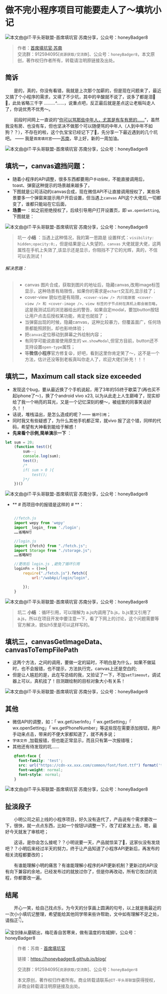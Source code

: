 # 做不完小程序项目可能要走人了～填坑小记

![本文由@IT·平头哥联盟-首席填坑官∙苏南分享，公众号：honeyBadger8](../_banner/banner16.png)

> 作者：[首席填坑官∙苏南](https://github.com/meibin08/ "首席填坑官∙苏南")<br/>
> 交流群：912594095[`资源获取/交流群`]、公众号：`honeyBadger8`，本文原创，著作权归作者所有，转载请注明原链接及出处。

## 简诉

　　是的，真的，你没有看错，我就是上次那个加薪的，但是现在问题来了，最近又搞了个小程序的需求，又填了不少坑，其中的辛酸就不说了，说多了都是泪🤪😭，此处省略三千字 ………^……，说重点吧，反正最后就是差点这让老板叫走人了，你说优秀不优秀～。



　　前段时间网上一直说的“<u>[你可以骂那些中年人，尤其是有车有房的……](https://blog.csdn.net/weixin_43254766/article/details/82811714)</u>”，虽然我没有房、也没有车，但也坚决不做那个可以随便骂的中年人（人到中年不如狗？？），不存在的啦，这个仇宝宝已经记下了🤫，先分享一下最近遇到的几个坑吧。 —— 我是`首席填坑官`——[苏南](https://honeybadger8.github.io/blog/ "首席填坑官∙苏南")，早上好，新的一周加油。


![本文由@IT·平头哥联盟-首席填坑官∙苏南分享，公众号：honeyBadger8](./_images/prob01.png)

## 填坑一，canvas遮挡问题：
+ 随着小程序的API调整，很多东西都要用户`手动授权`，不能直接调用后，toast、弹窗这种提示的场景越来越多了，
+ 下图就是公司活动的canvas合成，现在微信API不让直接调用授权了，某些场景要多一个弹窗来提示用户开启设置，但当遇上`canvas` API这个大佬后,一切都变了，谁都只能站在它后面，
+ **场景一** ：如之前拒绝授权了，后续引导用户打开设置页，即 `wx.openSetting`,下图就是：

![本文由@IT·平头哥联盟-首席填坑官∙苏南分享，公众号：honeyBadger8](./_images/prob04.png)

> 坑一 **小结** ：当遇上这种情况，我的第一思路是 设置样式：`visibility: hidden;opacity:0;`，但是结果是让人失望的，`canvas` 大佬就是大佬，这两属性在手机上失效了,该显示还是显示，你阻挡不了它的光辉，真的，不信可以去测试！
> 
###### 解决思路：
> + canvas 图片合成，获取到图片的地址后，隐藏canvas,改用image标签显示，这种场景有局限性，如果你的需求是`echart`交互的,显示挂了；
> + cover-view 貌似也是有局限，`<cover-view /> 内只能嵌套 <cover-view /> 和 <cover-image />，view 标签的子节点树在真机上都会被忽略`，这是我测试后的浏览器给出的警告，如果自定modal，要加button按钮让用户点击后授权某功能，肯定也就挂了 ；
> + 当弹窗出现的时候，隐藏canvas，这种比较暴力，但覆盖面广，任何场景都能照顾到，却也影响体验；
> + 把`canvas`定位移动到屏幕之外绘制内容；
> + 有同学可能说直接使用原生的 `wx.showModal`,但官方目前，button还不支持设置`open-type`属性；
> + 等**微信小程序**官方修复😫，好吧，看到这里你肯定笑了～，这不是一个方法，估计还没等到老板真叫你走人了，欢迎大佬们补充！！！


## 填坑二，Maximum call stack size exceeded

+ 发现这个bug，要从最近换了个手机说起，用了3年的5S终于歇菜了(再也买不起iphone了～)，换了个android vivo x23, 以为从此走上人生巅峰了，现实却给了我一个响亮的耳光，又是一个记忆深刻的梗～，被组里的同事笑话好久！！
+ 话说，堆栈溢出，是怎么造成的呢？—— `循环引用`；
+ 同时我又有些疑惑了，为什么其他手机都正常，就vivo 报了这个错，同样的代码，希望有大神看到能给于解惑！
+ **先来看个示例,简单演示一下** ：

``` js
let sum = 20;
	(function test(){
		sum--;
		console.log(sum);
		test();
		/*
		if( sum > 0 ){
			test();
		}*/
	})()
```

![本文由@IT·平头哥联盟-首席填坑官∙苏南分享，公众号：honeyBadger8](./_images/prob03.png)

+ ** # 而项目中的报错是这样的 # **：

```js

	//fetch.js
	import wepy from 'wepy'
	import _login_ from './login';
	……省略N行

	//login.js
	import {fetch} from "./fetch.js";
	import Storage from "./storage.js";
	……省略N行

	//更改后 login.js ,避免了循环引用
	loginFn = ()=>{
		require("./fetch.js").fetch({
			url:"/wabApi/login/login",

		});
	}


```
![本文由@IT·平头哥联盟-首席填坑官∙苏南分享，公众号：honeyBadger8](./_images/prob02.png)

> 坑二 **小结** ：循环引用，可以理解为 a.js内调用了b.js，b.js里又引用了a.js，所以在项目开发中要注意一下，看了下网上的讨论，这个问题需要等官方解决，貌似h5里是可以这样写的。

## 填坑三，canvasGetImageData、canvasToTempFilePath
+ 这两个方法，之间的调用，要做一定的延时，不明白是为什么，如果不做延时，也不会报错，也不提示，方法执行完，canvas上还是空白的;
+ 但是让人尴尬的是，此在写总结的我，又验证了一下，不加`setTimeout`，调试器上可以，真机挂了！目测跟绘制的目标对象大小有关系！

![本文由@IT·平头哥联盟-首席填坑官∙苏南分享，公众号：honeyBadger8](./_images/prob05.png)

## 其他
+ 微信API的调整，如：「 wx.getUserInfo」「 wx.getSetting」「 wx.openSetting」「 wx.getPhoneNumber」等这些现在需要添加按钮，用户手动来点击，带来的不便大家都知道了，就不再多说；
+ `字体文件` ,加载报错，但也能正常显示，而且只有第一次报错哦；
+ 其他还有待发现的坑……

```css
	@font-face {
	  font-family: 'test';
	  src: url("https://cdn-xx.xxx.com/common/font/font.ttf") format('truetype');
	  font-weight: normal;
	  font-style: normal;
	}

```
![本文由@IT·平头哥联盟-首席填坑官∙苏南分享，公众号：honeyBadger8](./_images/prob06.png)

## 扯淡段子
　　小明公司之前上线的小程序项目，好久没有迭代了，产品说有个需求要改一下，很快，就一点点东西，比如一个按钮UI调整一下，改了赶紧发上去，嗯，最好今天就发了审核吧；

　　这话，是你会怎么接呢？？小明说要一天，产品就惊呆了🤒，这家伙没有发烧吧？？小明后来经过半天的努力，终于让产品知道了小程序API更新后，再发布的相关流程都要改的；

　　有谁能理解小明的痛苦？有谁能理解小程序的API更新机制？更新过的API没有向下兼容的余地，已经发布过的就放过你了，但是你再改动，所有它改过的流程，你都要改一遍。

## 结尾
　　开心一笑，给自己找点乐，为今天的分享画上圆满的句号，以上就是我最近的一次小小填坑记整理，希望能给其他同学带来些许帮助，文中如有理解不足之处，请指正👇。

![宝剑锋从磨砺出，梅花香自苦寒来，做有温度的攻城狮!，公众号：honeyBadger8](../_banner/card.gif)


> 作者：苏南 - [首席填坑官](https://github.com/meibin08/ "@IT·平头哥联盟-首席填坑官")
>
> 链接：https://honeybadger8.github.io/blog/
> 
> 交流群：912594095[`资源获取/交流群`]、公众号：`honeyBadger8`
>
> 本文原创，著作权归作者所有。商业转载请联系`@IT·平头哥联盟`获得授权，非商业转载请注明原链接及出处。 







